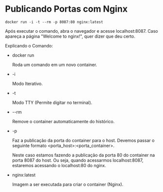 # Publicando Portas com Nginx

```
docker run -i -t --rm -p 8087:80 nginx:latest
```

Após executar o comando, abra o navegador e acesse localhost:8087. Caso apareça a página "Welcome to nginx!", quer dizer que deu certo.

Explicando o Comando:

- docker run

  Roda um comando em um novo container.

- -i

  Modo Iterativo.

- -t

  Modo TTY (Permite digitar no terminal).

- --rm

  Remove o container automaticamente do histórico.

- -p

  Faz a publicação da porta do container para o host. Devemos passar o seguinte formato <porta_host>:<porta_container>.

  Neste caso estamos fazendo a publicação da porta 80 do container na porta 8087 do host. Ou seja, quando acessarmos localhost:8087, estaremos acessando o localhost:80 do nginx.

- nginx:latest

  Imagem a ser executada para criar o container (Nginx).